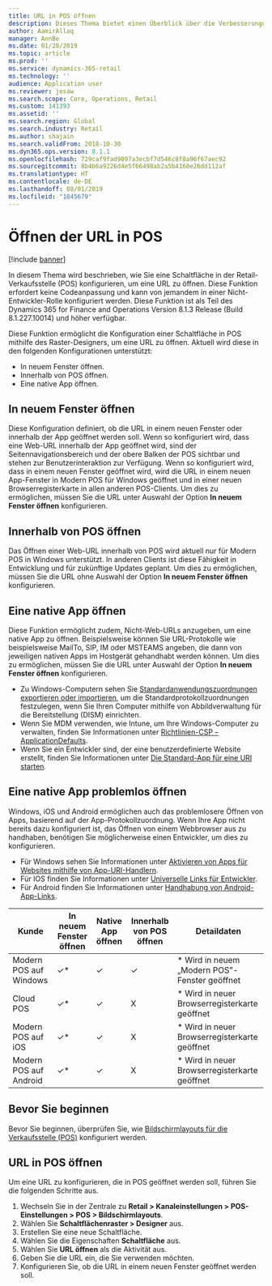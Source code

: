 ```yaml
---
title: URL in POS öffnen
description: Dieses Thema bietet einen Überblick über die Verbesserungen der Produkt- und Debitorensuchfunktion in Microsoft Dynamics 365 for Retail.
author: AamirAllaq
manager: AnnBe
ms.date: 01/28/2019
ms.topic: article
ms.prod: ''
ms.service: dynamics-365-retail
ms.technology: ''
audience: Application user
ms.reviewer: josaw
ms.search.scope: Core, Operations, Retail
ms.custom: 141393
ms.assetid: ''
ms.search.region: Global
ms.search.industry: Retail
ms.author: shajain
ms.search.validFrom: 2018-10-30
ms.dyn365.ops.version: 8.1.1
ms.openlocfilehash: 729caf9fad9097a3ecbf7d546c8f8a96f67aec92
ms.sourcegitcommit: 8b4b6a9226d4e5f66498ab2a5b4160e26dd112af
ms.translationtype: HT
ms.contentlocale: de-DE
ms.lasthandoff: 08/01/2019
ms.locfileid: "1845679"
---
```

# <a name="open-url-in-pos"></a>Öffnen der URL in POS

[!include [banner](includes/banner.md)]

In diesem Thema wird beschrieben, wie Sie eine Schaltfläche in der Retail-Verkaufsstelle (POS) konfigurieren, um eine URL zu öffnen. Diese Funktion erfordert keine Codeanpassung und kann von jemandem in einer Nicht-Entwickler-Rolle konfiguriert werden. Diese Funktion ist als Teil des Dynamics 365 for Finance and Operations Version 8.1.3 Release (Build 8.1.227.10014) und höher verfügbar. 

Diese Funktion ermöglicht die Konfiguration einer Schaltfläche in POS mithilfe des Raster-Designers, um eine URL zu öffnen. Aktuell wird diese in den folgenden Konfigurationen unterstützt:

- In neuem Fenster öffnen.
- Innerhalb von POS öffnen.
- Eine native App öffnen.

## <a name="open-in-new-window"></a>In neuem Fenster öffnen

Diese Konfiguration definiert, ob die URL in einem neuen Fenster oder innerhalb der App geöffnet werden soll. Wenn so konfiguriert wird, dass eine Web-URL innerhalb der App geöffnet wird, sind der Seitennavigationsbereich und der obere Balken der POS sichtbar und stehen zur Benutzerinteraktion zur Verfügung. Wenn so konfiguriert wird, dass in einem neuen Fenster geöffnet wird, wird die URL in einem neuen App-Fenster in Modern POS für Windows geöffnet und in einer neuen Browserregisterkarte in allen anderen POS-Clients. Um dies zu ermöglichen, müssen Sie die URL unter Auswahl der Option **In neuem Fenster öffnen** konfigurieren.

## <a name="open-within-pos"></a>Innerhalb von POS öffnen

Das Öffnen einer Web-URL innerhalb von POS wird aktuell nur für Modern POS in Windows unterstützt. In anderen Clients ist diese Fähigkeit in Entwicklung und für zukünftige Updates geplant. Um dies zu ermöglichen, müssen Sie die URL ohne Auswahl der Option **In neuem Fenster öffnen** konfigurieren.

## <a name="open-a-native-app"></a>Eine native App öffnen

Diese Funktion ermöglicht zudem, Nicht-Web-URLs anzugeben, um eine native App zu öffnen. Beispielsweise können Sie URL-Protokolle wie beispielsweise MailTo, SIP, IM oder MSTEAMS angeben, die dann von jeweiligen nativen Apps im Hostgerät gehandhabt werden können. Um dies zu ermöglichen, müssen Sie die URL unter Auswahl der Option **In neuem Fenster öffnen** konfigurieren.

- Zu Windows-Computern sehen Sie [Standardanwendungszuordnungen exportieren oder importieren](https://docs.microsoft.com/windows-hardware/manufacture/desktop/export-or-import-default-application-associations), um die Standardprotokollzuordnungen festzulegen, wenn Sie Ihren Computer mithilfe von Abbildverwaltung für die Bereitstellung (DISM) einrichten.
- Wenn Sie MDM verwenden, wie Intune, um Ihre Windows-Computer zu verwalten, finden Sie Informationen unter [Richtlinien-CSP – ApplicationDefaults](https://docs.microsoft.com/windows/client-management/mdm/policy-csp-applicationdefaults).
- Wenn Sie ein Entwickler sind, der eine benutzerdefinierte Website erstellt, finden Sie Informationen unter [Die Standard-App für eine URI starten](https://docs.microsoft.com/windows/uwp/launch-resume/launch-default-app).

## <a name="open-a-native-app-seamlessly"></a>Eine native App problemlos öffnen

Windows, iOS und Android ermöglichen auch das problemlosere Öffnen von Apps, basierend auf der App-Protokollzuordnung. Wenn Ihre App nicht bereits dazu konfiguriert ist, das Öffnen von einem Webbrowser aus zu handhaben, benötigen Sie möglicherweise einen Entwickler, um dies zu konfigurieren.

- Für Windows sehen Sie Informationen unter [Aktivieren von Apps für Websites mithilfe von App-URI-Handlern](https://docs.microsoft.com/windows/uwp/launch-resume/web-to-app-linking).
- Für IOS finden Sie Informationen unter [Universelle Links für Entwickler](https://developer.apple.com/ios/universal-links/).
- Für Android finden Sie Informationen unter [Handhabung von Android-App-Links](https://developer.android.com/training/app-links/).

| Kunde                | In neuem Fenster öffnen | Native App öffnen | Innerhalb von POS öffnen | Detaildaten                           |
|-----------------------|--------------------|-----------------|-----------------|-----------------------------------|
| Modern POS auf Windows | ✓\*                | ✓               | ✓              | \* Wird in neuem „Modern POS”-Fenster geöffnet |
| Cloud POS             | ✓\*                | ✓               | X              | \* Wird in neuer Browserregisterkarte geöffnet        |
| Modern POS auf iOS     | ✓\*                | ✓               | X              | \* Wird in neuer Browserregisterkarte geöffnet        |
| Modern POS auf Android | ✓\*                | ✓               | X              | \* Wird in neuer Browserregisterkarte geöffnet        |

## <a name="before-you-begin"></a>Bevor Sie beginnen

Bevor Sie beginnen, überprüfen Sie, wie [Bildschirmlayouts für die Verkaufsstelle (POS)](pos-screen-layouts.md) konfiguriert werden.

## <a name="open-url-in-pos"></a>URL in POS öffnen

Um eine URL zu konfigurieren, die in POS geöffnet werden soll, führen Sie die folgenden Schritte aus.

1. Wechseln Sie in der Zentrale zu **Retail \> Kanaleinstellungen \> POS-Einstellungen \> POS \> Bildschirmlayouts**.
2. Wählen Sie **Schaltflächenraster \> Designer** aus.
3. Erstellen Sie eine neue Schaltfläche.
4. Wählen Sie die Eigenschaften **Schaltfläche** aus.
5. Wählen Sie **URL öffnen** als die Aktivität aus.
6. Geben Sie die URL ein, die Sie verwenden möchten.
7. Konfigurieren Sie, ob die URL in einem neuen Fenster geöffnet werden soll.
